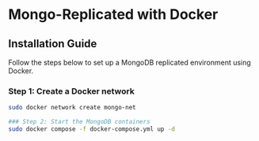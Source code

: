 # Mongo-Replicated with Docker

## Installation Guide

Follow the steps below to set up a MongoDB replicated environment using Docker.

### Step 1: Create a Docker network
```sh
sudo docker network create mongo-net

### Step 2: Start the MongoDB containers
sudo docker compose -f docker-compose.yml up -d

